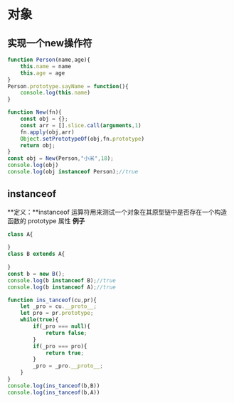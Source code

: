 # 对象

## 实现一个new操作符

```javascript
function Person(name,age){
	this.name = name
	this.age = age
}
Person.prototype.sayName = function(){
	console.log(this.name)
}

function New(fn){
	const obj = {};
	const arr = [].slice.call(arguments,1)
	fn.apply(obj,arr)
	Object.setPrototypeOf(obj,fn.prototype)
	return obj;
}
const obj = New(Person,"小米",18);
console.log(obj)
console.log(obj instanceof Person);//true

```


## instanceof
**定义：**instanceof 运算符用来测试一个对象在其原型链中是否存在一个构造函数的 prototype 属性
**例子**
```javascript
class A{
	
}
class B extends A{
	
}
const b = new B();
console.log(b instanceof B);//true
console.log(b instanceof A);//true

function ins_tanceof(cu,pr){
	let _pro = cu.__proto__;
	let pro = pr.prototype;
	while(true){
		if(_pro === null){
			return false;
		}
		if(_pro === pro){
			return true;
		}
		_pro = _pro.__proto__;
	}
}
console.log(ins_tanceof(b,B))
console.log(ins_tanceof(b,A))


```